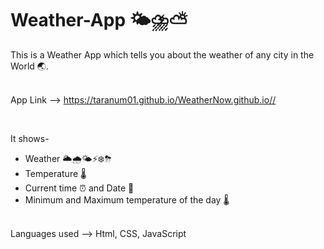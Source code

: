 # Weather-App 🌤⛈⛅️

This is a Weather App which tells you about the weather of any city in the World 🌏.
<br>
<br>

App Link --> https://taranum01.github.io/WeatherNow.github.io// 

<br>

It shows-

<ul>
  <li>Weather 🌥🌧🌤⚡️❄️⛈</li>
  <li>Temperature 🌡</li>
  <li>Current time ⏰ and Date 📆</li>
   <li>Minimum and Maximum temperature of the day 🌡</li>
</ul>
<br>
Languages used --> Html, CSS, JavaScript
